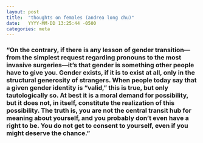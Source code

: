 ```yaml
---
layout: post
title:  "thoughts on females (andrea long chu)"
date:   YYYY-MM-DD 13:25:44 -0500
categories: meta
---
```


### “On the contrary, if there is any lesson of gender transition—from the simplest request regarding pronouns to the most invasive surgeries—it’s that gender is something other people have to give you. Gender exists, if it is to exist at all, only in the structural generosity of strangers. When people today say that a given gender identity is “valid,” this is true, but only tautologically so. At best it is a moral demand for possibility, but it does not, in itself, constitute the realization of this possibility. The truth is, you are not the central transit hub for meaning about yourself, and you probably don’t even have a right to be. You do not get to consent to yourself, even if you might deserve the chance.”

